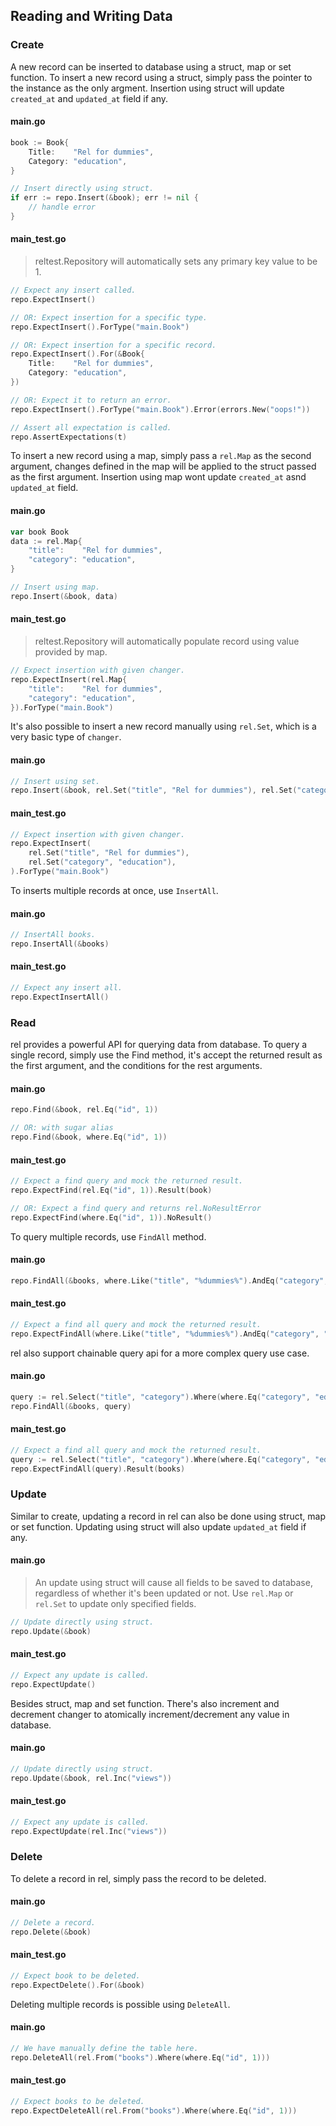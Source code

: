 ## Reading and Writing Data

### Create

A new record can be inserted to database using a struct, map or set function. To insert a new record using a struct, simply pass the pointer to the instance as the only argment. Insertion using struct will update `created_at` and `updated_at` field if any.

<!-- tabs:start -->

#### **main.go**

```go
book := Book{
    Title:    "Rel for dummies",
    Category: "education",
}

// Insert directly using struct.
if err := repo.Insert(&book); err != nil {
    // handle error
}
```

#### **main_test.go**

> reltest.Repository will automatically sets any primary key value to be 1.

```go
// Expect any insert called.
repo.ExpectInsert()

// OR: Expect insertion for a specific type.
repo.ExpectInsert().ForType("main.Book")

// OR: Expect insertion for a specific record.
repo.ExpectInsert().For(&Book{
    Title:    "Rel for dummies",
    Category: "education",
})

// OR: Expect it to return an error.
repo.ExpectInsert().ForType("main.Book").Error(errors.New("oops!"))

// Assert all expectation is called.
repo.AssertExpectations(t)
```

<!-- tabs:end -->

To insert a new record using a map, simply pass a `rel.Map` as the second argument, changes defined in the map will be applied to the struct passed as the first argument. Insertion using map wont update `created_at` asnd `updated_at` field.

<!-- tabs:start -->

#### **main.go**

```go
var book Book
data := rel.Map{
    "title":    "Rel for dummies",
    "category": "education",
}

// Insert using map.
repo.Insert(&book, data)
```

#### **main_test.go**

> reltest.Repository will automatically populate record using value provided by map.

```go
// Expect insertion with given changer.
repo.ExpectInsert(rel.Map{
    "title":    "Rel for dummies",
    "category": "education",
}).ForType("main.Book")
```

<!-- tabs:end -->

It's also possible to insert a new record manually using `rel.Set`, which is a very basic type of `changer`.

<!-- tabs:start -->

#### **main.go**

```go
// Insert using set.
repo.Insert(&book, rel.Set("title", "Rel for dummies"), rel.Set("category", "education"))
```

#### **main_test.go**

```go
// Expect insertion with given changer.
repo.ExpectInsert(
    rel.Set("title", "Rel for dummies"),
    rel.Set("category", "education"),
).ForType("main.Book")
```

<!-- tabs:end -->

To inserts multiple records at once, use `InsertAll`.


<!-- tabs:start -->

#### **main.go**

```go
// InsertAll books.
repo.InsertAll(&books)
```

#### **main_test.go**

```go
// Expect any insert all.
repo.ExpectInsertAll()
```

<!-- tabs:end -->


### Read

rel provides a powerful API for querying data from database. To query a single record, simply use the Find method, it's accept the returned result as the first argument, and the conditions for the rest arguments.


<!-- tabs:start -->

#### **main.go**

```go
repo.Find(&book, rel.Eq("id", 1))

// OR: with sugar alias
repo.Find(&book, where.Eq("id", 1))
```

#### **main_test.go**

```go
// Expect a find query and mock the returned result.
repo.ExpectFind(rel.Eq("id", 1)).Result(book)

// OR: Expect a find query and returns rel.NoResultError
repo.ExpectFind(where.Eq("id", 1)).NoResult()
```

<!-- tabs:end -->

To query multiple records, use `FindAll` method.


<!-- tabs:start -->

#### **main.go**

```go
repo.FindAll(&books, where.Like("title", "%dummies%").AndEq("category", "education"), rel.Limit(10))
```

#### **main_test.go**

```go
// Expect a find all query and mock the returned result.
repo.ExpectFindAll(where.Like("title", "%dummies%").AndEq("category", "education"), rel.Limit(10))).Result(books)
```

<!-- tabs:end -->

rel also support chainable query api for a more complex query use case.


<!-- tabs:start -->

#### **main.go**

```go
query := rel.Select("title", "category").Where(where.Eq("category", "education")).SortAsc("title")
repo.FindAll(&books, query)
```

#### **main_test.go**

```go
// Expect a find all query and mock the returned result.
query := rel.Select("title", "category").Where(where.Eq("category", "education")).SortAsc("title")
repo.ExpectFindAll(query).Result(books)
```

<!-- tabs:end -->

### Update

Similar to create, updating a record in rel can also be done using struct, map or set function. Updating using struct will also update `updated_at` field if any.

<!-- tabs:start -->

#### **main.go**

> An update using struct will cause all fields to be saved to database, regardless of whether it's been updated or not. Use `rel.Map` or `rel.Set` to update only specified fields.

```go
// Update directly using struct.
repo.Update(&book)
```

#### **main_test.go**

```go
// Expect any update is called.
repo.ExpectUpdate()
```

<!-- tabs:end -->

Besides struct, map and set function. There's also increment and decrement changer to atomically increment/decrement any value in database.

<!-- tabs:start -->

#### **main.go**

```go
// Update directly using struct.
repo.Update(&book, rel.Inc("views"))
```

#### **main_test.go**

```go
// Expect any update is called.
repo.ExpectUpdate(rel.Inc("views"))
```

<!-- tabs:end -->

### Delete

To delete a record in rel, simply pass the record to be deleted.

<!-- tabs:start -->

#### **main.go**

```go
// Delete a record.
repo.Delete(&book)
```

#### **main_test.go**

```go
// Expect book to be deleted.
repo.ExpectDelete().For(&book)
```

<!-- tabs:end -->

Deleting multiple records is possible using `DeleteAll`.


<!-- tabs:start -->

#### **main.go**

```go
// We have manually define the table here.
repo.DeleteAll(rel.From("books").Where(where.Eq("id", 1)))
```

#### **main_test.go**

```go
// Expect books to be deleted.
repo.ExpectDeleteAll(rel.From("books").Where(where.Eq("id", 1)))
```

<!-- tabs:end -->

